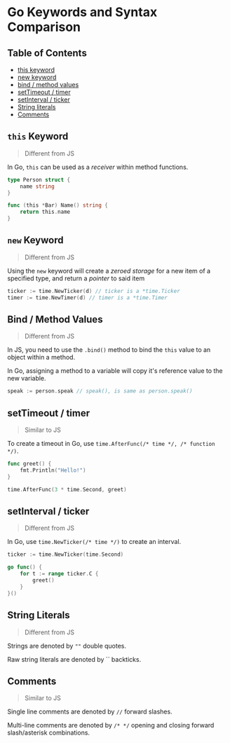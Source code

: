 # Go Keywords and Syntax Comparison

## Table of Contents

- [this keyword](#this-keyword)
- [new keyword](#new-keyword)
- [bind / method values](#bind--method-values)
- [setTimeout / timer](#settimeout--timer)
- [setInterval / ticker](#setinterval--ticker)
- [String literals](#string-literals)
- [Comments](#comments)

## `this` Keyword

> Different from JS

In Go, `this` can be used as a _receiver_ within method functions.

```go
type Person struct {
    name string
}

func (this *Bar) Name() string {
    return this.name
}
```

## `new` Keyword

> Different from JS

Using the `new` keyword will create a _zeroed storage_ for a new item of a specified type, and return a _pointer_ to said item

```go
ticker := time.NewTicker(d) // ticker is a *time.Ticker
timer := time.NewTimer(d) // timer is a *time.Timer
```

## Bind / Method Values

> Different from JS

In JS, you need to use the `.bind()` method to bind the `this` value to an object within a method.

In Go, assigning a method to a variable will copy it's reference value to the new variable.

```go
speak := person.speak // speak(), is same as person.speak()
```

## setTimeout / timer

> Similar to JS

To create a timeout in Go, use `time.AfterFunc(/* time */, /* function */)`.

```go
func greet() {
    fmt.Println("Hello!")
}

time.AfterFunc(3 * time.Second, greet)
```

## setInterval / ticker

> Different from JS

In Go, use `time.NewTicker(/* time */)` to create an interval.

```go
ticker := time.NewTicker(time.Second)

go func() {
    for t := range ticker.C {
        greet()
    }
}()
```

## String Literals

> Different from JS

Strings are denoted by `""` double quotes.

Raw string literals are denoted by \`\` backticks.

## Comments

> Similar to JS

Single line comments are denoted by `//` forward slashes.

Multi-line comments are denoted by `/* */` opening and closing forward slash/asterisk combinations.
